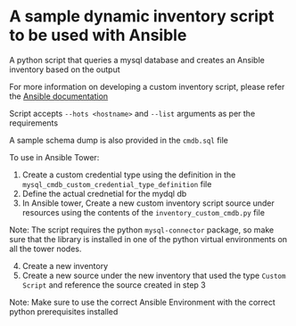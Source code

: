 # A sample dynamic inventory script to be used with Ansible

A python script that queries a mysql database and creates an Ansible inventory based on the output

For more information on developing a custom inventory script, please refer the [Ansible documentation](https://docs.ansible.com/ansible/latest/dev_guide/developing_inventory.html#developing-inventory-scripts)

Script accepts `--hots <hostname>` and `--list` arguments as per the requirements

A sample schema dump is also provided in the `cmdb.sql` file

To use in Ansible Tower:
1. Create a custom credential type using the definition in the `mysql_cmdb_custom_credential_type_definition` file
2. Define the actual crednetial for the mydql db
3. In Ansible tower, Create a new custom inventory script source under resources using the contents of the `inventory_custom_cmdb.py` file 

Note: The script requires the python `mysql-connector` package, so make sure that the library is installed in one of the python virtual environments on all the tower nodes.

4. Create a new inventory
5. Create a new source under the new inventory that used the type `Custom Script` and reference the source created in step 3

Note: Make sure to use the correct Ansible Environment with the correct python prerequisites installed